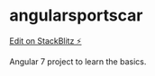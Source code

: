 # angularsportscar

[Edit on StackBlitz ⚡️](https://stackblitz.com/edit/angularsportscar)

Angular 7 project to learn the basics. 
